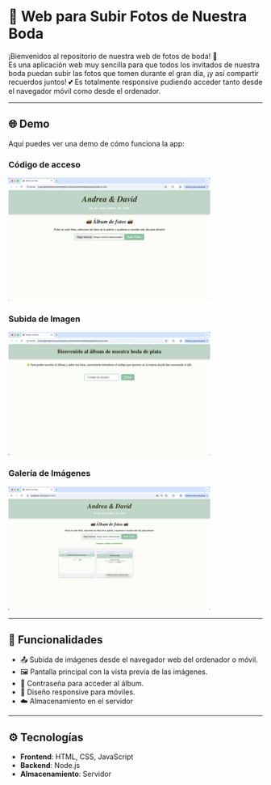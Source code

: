 # 📸 Web para Subir Fotos de Nuestra Boda

¡Bienvenidos al repositorio de nuestra web de fotos de boda! 🎉  
Es una aplicación web muy sencilla para que todos los invitados de nuestra boda puedan subir las fotos que tomen durante el gran día, ¡y así compartir recuerdos juntos! 💕
Es totalmente responsive pudiendo acceder tanto desde el navegador móvil como desde el ordenador.

---

## 🌐 Demo

Aquí puedes ver una demo de cómo funciona la app:

### Código de acceso
<p>
  <img src="screenshots/1.png" width="400" style="margin-right:10px;" />
</p>

### Subida de Imagen
<p>
  <img src="screenshots/2.png" width="400" style="margin-right:10px;" />
</p>

### Galería de Imágenes
<p>
  <img src="screenshots/3.png" width="400" style="margin-right:10px;" />
</p>


---

## 🚀 Funcionalidades

- 📤 Subida de imágenes desde el navegador web del ordenador o móvil.
- 🖼️ Pantalla principal con la vista previa de las imágenes.
- 🔐 Contraseña para acceder al álbum.
- 📱 Diseño responsive para móviles.
- ☁️ Almacenamiento en el servidor

---

## ⚙️ Tecnologías

- **Frontend**: HTML, CSS, JavaScript
- **Backend**: Node.js
- **Almacenamiento**: Servidor
